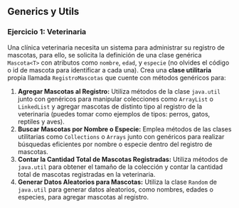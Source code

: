 ## Generics y Utils

### Ejercicio 1: Veterinaria

Una clínica veterinaria necesita un sistema para administrar su registro de mascotas, para ello, se solicita la definición de una clase genérica `Mascota<T>` con atributos como `nombre`, `edad`, y `especie` (no olvides el código o id de mascota para identificar a cada una). Crea una **clase utilitaria** propia llamada `RegistroMascotas` que cuente con métodos genéricos para:

1. **Agregar Mascotas al Registro:** Utiliza métodos de la clase `java.util` junto con genéricos para manipular colecciones como `ArrayList` o `LinkedList` y agregar mascotas de distinto tipo al registro de la veterinaria (puedes tomar como ejemplos de tipos: perros, gatos, reptiles y aves).
2. **Buscar Mascotas por Nombre o Especie:** Emplea métodos de las clases utilitarias como `Collections` o `Arrays` junto con genéricos para realizar búsquedas eficientes por nombre o especie dentro del registro de mascotas.
3. **Contar la Cantidad Total de Mascotas Registradas:** Utiliza métodos de `java.util` para obtener el tamaño de la colección y contar la cantidad total de mascotas registradas en la veterinaria.
4. **Generar Datos Aleatorios para Mascotas:** Utiliza la clase `Random` de `java.util` para generar datos aleatorios, como nombres, edades o especies, para agregar mascotas al registro.
